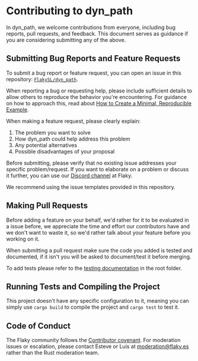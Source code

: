 # Contributing to dyn_path

In dyn_path, we welcome contributions from everyone, including bug reports,
pull requests, and feedback. This document serves as guidance if you are
considering submitting any of the above.

## Submitting Bug Reports and Feature Requests

To submit a bug report or feature request, you can open an issue in this
repository: [`FlakySL/dyn_path`].

When reporting a bug or requesting help, please include sufficient details
to allow others to reproduce the behavior you're encountering. For guidance on
how to approach this, read about [How to Create a Minimal, Reproducible Example].

When making a feature request, please clearly explain:

1. The problem you want to solve
2. How dyn_path could help address this problem
3. Any potential alternatives
4. Possible disadvantages of your proposal

Before submitting, please verify that no existing issue addresses your specific
problem/request. If you want to elaborate on a problem or discuss it further,
you can use our [Discord channel] at Flaky.

We recommend using the issue templates provided in this repository.

## Making Pull Requests

Before adding a feature on your behalf, we'd rather for it to be evaluated
in a issue before, we appreciate the time and effort our contributors have
and we don't want to waste it, so we'd rather talk about your feature before
you working on it.

When submitting a pull request make sure the code you added is tested and
documented, if it isn't you will be asked to document/test it before merging.

To add tests please refer to the [testing documentation] in the root folder.

## Running Tests and Compiling the Project

This project doesn't have any specific configuration
to it, meaning you can simply use `cargo build` to compile
the project and `cargo test` to test it.

## Code of Conduct

The Flaky community follows the [Contributor covenant].
For moderation issues or escalation, please contact Esteve or Luis at
[moderation@flaky.es] rather than the Rust
moderation team.

[testing documentation]: ./TESTING.md
[Contributor covenant]: ./CODE_OF_CONDUCT.md

[`FlakySL/dyn_path`]: https://github.com/FlakySL/dyn_path

[Discord channel]: https://discord.gg/AJWFyps23a
[moderation@flaky.es]: mailto:moderation@flaky.es

[How to Create a Minimal, Reproducible Example]: https://stackoverflow.com/help/minimal-reproducible-example

